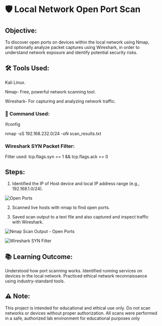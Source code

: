 # 🛡️ Local Network Open Port Scan

## Objective:

To discover open ports on devices within the local network using Nmap, and optionally analyze packet captures using Wireshark, in order to understand network exposure and identify potential security risks.


## 🛠️ Tools Used:

Kali Linux.

Nmap- Free, powerful network scanning tool.

Wireshark-  For capturing and analyzing network traffic.


### 🔧 Command Used:

ifconfig 

nmap -sS 192.168.232.0/24 -oN scan_results.txt

### Wireshark SYN Packet Filter:
  
Filter used:
tcp.flags.syn == 1 && tcp.flags.ack == 0


## Steps:

1. Identified the IP of Host device and local IP address range (e.g., 192.168.1.0/24).


![Open Ports](https://github.com/user-attachments/assets/865058a8-7477-4efd-9047-05760ba0b619)

2. Scanned live hosts with nmap to find open ports.

3. Saved scan output to a text file and also captured and inspect traffic with Wireshark.


![Nmap Scan Output - Open Ports](https://github.com/user-attachments/assets/9ae95f2b-e8e6-4f1d-b713-7deffdcda624)

![Wireshark SYN Filter](https://github.com/user-attachments/assets/bc32a05f-5a58-49f6-b434-4ea656847965)


## 📚 Learning Outcome:

Understood how port scanning works.
Identified running services on devices in the local network.
Practiced ethical network reconnaissance using industry-standard tools.


## ⚠️ Note:
This project is intended for educational and ethical use only. Do not scan networks or devices without proper authorization.
All scans were performed in a safe, authorized lab environment for educational purposes only
